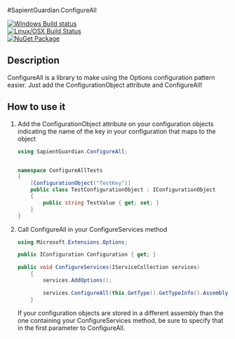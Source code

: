 #SapientGuardian.ConfigureAll

[![Windows Build status](https://ci.appveyor.com/api/projects/status/bxtp3m8vi50m1ba5?svg=true)](https://ci.appveyor.com/project/SapientGuardian/sapientguardian-configureall)<br />
[![Linux/OSX Build Status](https://travis-ci.org/SapientGuardian/SapientGuardian.ConfigureAll.png)](https://travis-ci.org/SapientGuardian/SapientGuardian.ConfigureAll)<br />
[![NuGet Package](https://img.shields.io/nuget/vpre/SapientGuardian.ConfigureAll.svg)](https://www.nuget.org/packages/SapientGuardian.ConfigureAll/)

## Description
ConfigureAll is a library to make using the Options configuration pattern easier. Just add the ConfigurationObject attribute and ConfigureAll!

## How to use it

1. Add the ConfigurationObject attribute on your configuration objects indicating the name of the key in your configuration that maps to the object
    ```C#
    using SapientGuardian.ConfigureAll;
    
    
    namespace ConfigureAllTests
    {
        [ConfigurationObject("TestKey")]
        public class TestConfigurationObject : IConfigurationObject
        {    
            public string TestValue { get; set; }
        }
    }
    ```  
2. Call ConfigureAll in your ConfigureServices method
    ```C#
    using Microsoft.Extensions.Options;

    public IConfiguration Configuration { get; }

    public void ConfigureServices(IServiceCollection services)
        {            
            services.AddOptions();

            services.ConfigureAll(this.GetType().GetTypeInfo().Assembly, Configuration);
        }
    ```
    If your configuration objects are stored in a different assembly than the one containing your ConfigureServices method, be sure to specify that in the first parameter to ConfigureAll.